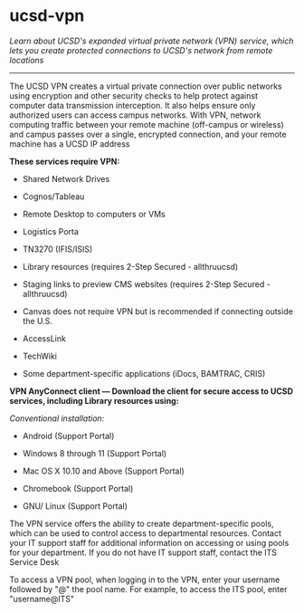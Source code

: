 # ucsd-vpn

*Learn about UCSD's expanded virtual private network (VPN) service, which lets you create protected connections to UCSD's network from remote locations*

___

The UCSD VPN creates a virtual private connection over public networks using encryption and other security checks to help protect against computer data transmission interception. It also helps ensure only authorized users can access campus networks. With VPN, network computing traffic between your remote machine (off-campus or wireless) and campus passes over a single, encrypted connection, and your remote machine has a UCSD IP address

**These services require VPN:**

+ Shared Network Drives

+ Cognos/Tableau

+ Remote Desktop to computers or VMs

+  Logistics Porta

+  TN3270 (IFIS/ISIS)

+  Library resources (requires 2-Step Secured - allthruucsd)

+  Staging links to preview CMS websites (requires 2-Step Secured - allthruucsd)

+  Canvas does not require VPN but is recommended if connecting outside the U.S.

+  AccessLink

+  TechWiki

+  Some department-specific applications (iDocs, BAMTRAC, CRIS)

**VPN AnyConnect client — Download the client for secure access to UCSD services, including Library resources using:**

*Conventional installation:*

+  Android (Support Portal)

+  Windows 8 through 11 (Support Portal)

+  Mac OS X 10.10 and Above (Support Portal)

+  Chromebook (Support Portal)

+   GNU/ Linux (Support Portal)

  The VPN service offers the ability to create department-specific pools, which can be used to control access to departmental resources. Contact your IT support staff for additional information on accessing or using pools for your department. If you do not have IT support staff, contact the ITS Service Desk

  To access a VPN pool, when logging in to the VPN, enter your username followed by "@" the pool name. For example, to access the ITS pool, enter "username@ITS"

  
